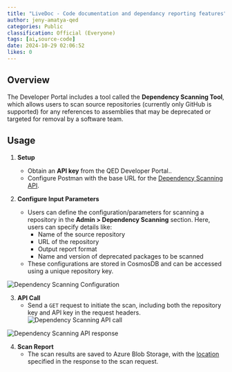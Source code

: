 ```yaml
---
title: "LiveDoc - Code documentation and dependancy reporting features"
author: jeny-amatya-qed
categories: Public
classification: Official (Everyone)
tags: [ai,source-code]
date: 2024-10-29 02:06:52 
likes: 0
---
```


## Overview
The Developer Portal includes a tool called the **Dependency Scanning Tool**, which allows users to scan source repositories (currently only GitHub is supported) for any references to assemblies that may be deprecated or targeted for removal by a software team.

## Usage

1. **Setup**
   - Obtain an **API key** from the QED Developer Portal..
   - Configure Postman with the base URL for the [Dependency Scanning API](https://devportal-functions.azurewebsites.net/api/DependencyScanningFunction).

2. **Configure Input Parameters**
   - Users can define the configuration/parameters for scanning a repository in the **Admin > Dependency Scanning** section. Here, users can specify details like:
     - Name of the source repository
     - URL of the repository
     - Output report format
     - Name and version of deprecated packages to be scanned
   - These configurations are stored in CosmosDB and can be accessed using a unique repository key.

![Dependency Scanning Configuration](https://sadevportal3.blob.core.windows.net/root/dependency-scanner1.png)

3. **API Call**
   - Send a `GET` request to initiate the scan, including both the repository key and API key in the request headers.
![Dependency Scanning API call](https://sadevportal3.blob.core.windows.net/root/dependency-scanner2.png)

  ![Dependency Scanning API response](https://sadevportal3.blob.core.windows.net/root/dependency-scanner3.png)

4. **Scan Report**
   - The scan results are saved to Azure Blob Storage, with the [location ](https://dpstoragefunctions.blob.core.windows.net/source-scan-reports)specified in the response to the scan request.
